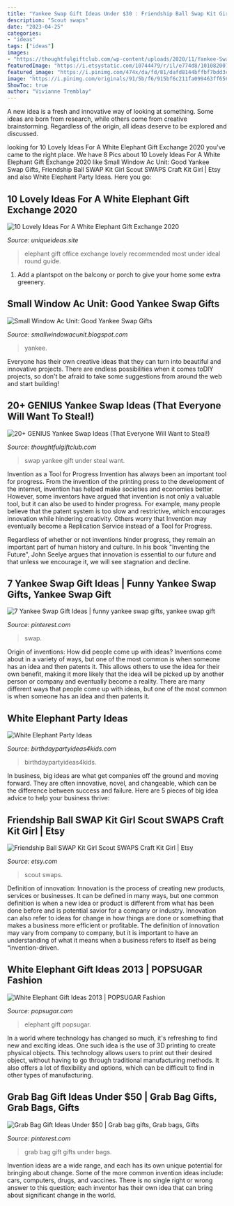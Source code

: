 ```yaml
---
title: "Yankee Swap Gift Ideas Under $30 : Friendship Ball Swap Kit Girl Scout Swaps Craft Kit Girl"
description: "Scout swaps"
date: "2023-04-25"
categories:
- "ideas"
tags: ["ideas"]
images:
- "https://thoughtfulgiftclub.com/wp-content/uploads/2020/11/Yankee-Swap-Gift-Ideas.jpg"
featuredImage: "https://i.etsystatic.com/10744479/r/il/e774d8/1010820070/il_794xN.1010820070_enxi.jpg"
featured_image: "https://i.pinimg.com/474x/da/fd/81/dafd8144bffbf7bdd3c597fda47f7ec9.jpg"
image: "https://i.pinimg.com/originals/91/5b/f6/915bf6c211fa099463ff6566f79b9c4f.jpg"
ShowToc: true
author: "Vivianne Tremblay"
---
```



A new idea is a fresh and innovative way of looking at something. Some ideas are born from research, while others come from creative brainstorming. Regardless of the origin, all ideas deserve to be explored and discussed.

	

		
looking for 10 Lovely Ideas For A White Elephant Gift Exchange 2020 you've came to the right place. We have 8 Pics about 10 Lovely Ideas For A White Elephant Gift Exchange 2020 like Small Window Ac Unit: Good Yankee Swap Gifts, Friendship Ball SWAP Kit Girl Scout SWAPS Craft Kit Girl | Etsy and also White Elephant Party Ideas. Here you go:
		
    
## 10 Lovely Ideas For A White Elephant Gift Exchange 2020

<img loading=lazy src="https://www.uniqueideas.site/wp-content/uploads/white-elephant-gift-guide-round-up-under-20-4.jpg" onerror="this.onerror=null;this.src='https://tse1.mm.bing.net/th?id=OIP.yiN7WiFvQM6032kg14S2qQHaHa&amp;pid=15.1';" alt="10 Lovely Ideas For A White Elephant Gift Exchange 2020">

_Source: uniqueideas.site_

>elephant gift office exchange lovely recommended most under ideal round guide. 

	

1. Add a plantspot on the balcony or porch to give your home some extra greenery.

    
## Small Window Ac Unit: Good Yankee Swap Gifts

<img loading=lazy src="https://i.pinimg.com/originals/91/5b/f6/915bf6c211fa099463ff6566f79b9c4f.jpg" onerror="this.onerror=null;this.src='https://tse4.mm.bing.net/th?id=OIP.-aiDVXhjqp5-0U4-B8xP5wHaJ4&amp;pid=15.1';" alt="Small Window Ac Unit: Good Yankee Swap Gifts">

_Source: smallwindowacunit.blogspot.com_

>yankee. 

	

Everyone has their own creative ideas that they can turn into beautiful and innovative projects. There are endless possibilities when it comes toDIY projects, so don't be afraid to take some suggestions from around the web and start building!

    
## 20+ GENIUS Yankee Swap Ideas (That Everyone Will Want To Steal!)

<img loading=lazy src="https://thoughtfulgiftclub.com/wp-content/uploads/2020/11/Yankee-Swap-Gift-Ideas.jpg" onerror="this.onerror=null;this.src='https://tse2.mm.bing.net/th?id=OIP.ODq4UZPRHKIrPY-2imhWeQHaLH&amp;pid=15.1';" alt="20+ GENIUS Yankee Swap Ideas (That Everyone Will Want to Steal!)">

_Source: thoughtfulgiftclub.com_

>swap yankee gift under steal want. 

	

Invention as a Tool for Progress
Invention has always been an important tool for progress. From the invention of the printing press to the development of the internet, invention has helped make societies and economies better. 
However, some inventors have argued that invention is not only a valuable tool, but it can also be used to hinder progress. For example, many people believe that the patent system is too slow and restrictive, which encourages innovation while hindering creativity. Others worry that Invention may eventually become a Replication Service instead of a Tool for Progress.

Regardless of whether or not inventions hinder progress, they remain an important part of human history and culture. In his book "Inventing the Future", John Seelye argues that innovation is essential to our future and that unless we encourage it, we will see stagnation and decline.

    
## 7 Yankee Swap Gift Ideas | Funny Yankee Swap Gifts, Yankee Swap Gift

<img loading=lazy src="https://i.pinimg.com/474x/da/fd/81/dafd8144bffbf7bdd3c597fda47f7ec9.jpg" onerror="this.onerror=null;this.src='https://tse2.mm.bing.net/th?id=OIP.Kh4blnAAKkQFP_MqElAiogAAAA&amp;pid=15.1';" alt="7 Yankee Swap Gift Ideas | funny yankee swap gifts, yankee swap gift">

_Source: pinterest.com_

>swap. 

	

Origin of inventions: How did people come up with ideas?
Inventions come about in a variety of ways, but one of the most common is when someone has an idea and then patents it. This allows others to use the idea for their own benefit, making it more likely that the idea will be picked up by another person or company and eventually become a reality. There are many different ways that people come up with ideas, but one of the most common is when someone has an idea and then patents it.

    
## White Elephant Party Ideas

<img loading=lazy src="https://birthdaypartyideas4kids.com/white-elephant-game.png" onerror="this.onerror=null;this.src='https://tse4.mm.bing.net/th?id=OIP.mwCsN4QKY9u26yKJaW6YLAAAAA&amp;pid=15.1';" alt="White Elephant Party Ideas">

_Source: birthdaypartyideas4kids.com_

>birthdaypartyideas4kids. 

	

In business, big ideas are what get companies off the ground and moving forward. They are often innovative, novel, and changeable, which can be the difference between success and failure. Here are 5 pieces of big idea advice to help your business thrive:

    
## Friendship Ball SWAP Kit Girl Scout SWAPS Craft Kit Girl | Etsy

<img loading=lazy src="https://i.etsystatic.com/10744479/r/il/e774d8/1010820070/il_794xN.1010820070_enxi.jpg" onerror="this.onerror=null;this.src='https://tse2.mm.bing.net/th?id=OIP.8ybpeBMCsAUCUtx4a5RdMAHaJ4&amp;pid=15.1';" alt="Friendship Ball SWAP Kit Girl Scout SWAPS Craft Kit Girl | Etsy">

_Source: etsy.com_

>scout swaps. 

	

Definition of innovation:
Innovation is the process of creating new products, services or businesses. It can be defined in many ways, but one common definition is when a new idea or product is different from what has been done before and is potential savior for a company or industry. Innovation can also refer to ideas for change in how things are done or something that makes a business more efficient or profitable. The definition of innovation may vary from company to company, but it is important to have an understanding of what it means when a business refers to itself as being “invention-driven.

    
## White Elephant Gift Ideas 2013 | POPSUGAR Fashion

<img loading=lazy src="https://media1.popsugar-assets.com/files/thumbor/dIlrAYyuvSR4S25p7HTqoApnpIw/160x160/filters:format_auto-!!-:strip_icc-!!-:sharpen-!1,0,true!-/2013/12/04/895/n/1922564/ee77333d97723624_robo/i/Try-rig-swap-so-tech-enthusiast-gets-Forever-21.jpg" onerror="this.onerror=null;this.src='https://tse1.mm.bing.net/th?id=OIP.-0Ik6rkg6vLxGCOrPKV2xAAAAA&amp;pid=15.1';" alt="White Elephant Gift Ideas 2013 | POPSUGAR Fashion">

_Source: popsugar.com_

>elephant gift popsugar. 

	

In a world where technology has changed so much, it's refreshing to find new and exciting ideas. One such idea is the use of 3D printing to create physical objects. This technology allows users to print out their desired object, without having to go through traditional manufacturing methods. It also offers a lot of flexibility and options, which can be difficult to find in other types of manufacturing.

    
## Grab Bag Gift Ideas Under $50 | Grab Bag Gifts, Grab Bags, Gifts

<img loading=lazy src="https://i.pinimg.com/originals/2b/f6/22/2bf622cbfe2f760089ec94d45dafb98e.png" onerror="this.onerror=null;this.src='https://tse2.mm.bing.net/th?id=OIP.N7E3d01PmMRVbtcm8onKzwHaLG&amp;pid=15.1';" alt="Grab Bag Gift Ideas Under $50 | Grab bag gifts, Grab bags, Gifts">

_Source: pinterest.com_

>grab bag gift gifts under bags. 

	

Invention ideas are a wide range, and each has its own unique potential for bringing about change. Some of the more common invention ideas include: cars, computers, drugs, and vaccines. There is no single right or wrong answer to this question; each inventor has their own idea that can bring about significant change in the world.

